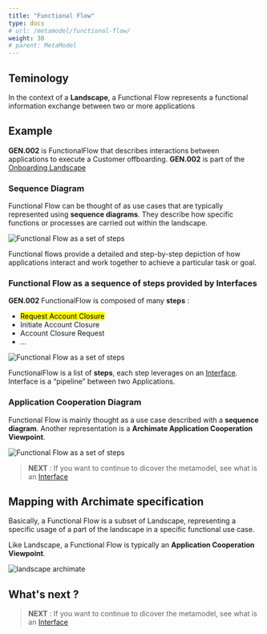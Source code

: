```yaml
---
title: "Functional Flow"
type: docs
# url: /metamodel/functional-flow/
weight: 30
# parent: MetaModel
---
```


## Teminology 

In the context of a **Landscape**, a Functional Flow represents a functional information exchange between two or more applications


## Example

**GEN.002** is FunctionalFlow that describes interactions between applications to execute a Customer offboarding. **GEN.002** is part of the [Onboarding Landscape](../metamodel-landscape/)

### Sequence Diagram

Functional Flow can be thought of as use cases that are typically represented using **sequence diagrams**. They describe how specific functions or processes are carried out within the landscape. 


![Functional Flow as a set of steps](../png/flow.png)

Functional flows provide a detailed and step-by-step depiction of how applications interact and work together to achieve a particular task or goal.

### Functional Flow as a sequence of steps provided by Interfaces

**GEN.002** FunctionalFlow is composed of many **steps** :
- <mark style="background-color: yellow">Request Account Closure</mark>
- Initiate Account Closure
- Account Closure Request
- ...

![Functional Flow as a set of steps](../png/flow-steps.png)

FunctionalFlow is a list of **steps**, each step leverages on an [Interface](../metamodel-interface/). Interface is a “pipeline” between two Applications.


### Application Cooperation Diagram


Functional Flow is mainly thought as a use case described with a **sequence diagram**. Another representation is a **Archimate Application Cooperation Viewpoint**. 

![Functional Flow as a set of steps](../png/flow-conponents.png)


> **NEXT** : If you want to continue to dicover the metamodel, see what is an [Interface](../metamodel-interface/)

## Mapping with Archimate specification

Basically, a Functional Flow is a subset of Landscape, representing a specific usage of a part of the landscape in a specific functional use case.

Like Landscape, a Functional Flow is typically an **Application Cooperation Viewpoint**.

![landscape archimate](../jpg/functional-flow.jpg)

## What's next ?

> **NEXT** : If you want to continue to dicover the metamodel, see what is an [Interface](../metamodel-interface/)